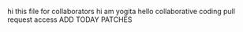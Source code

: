 hi this file for collaborators
hi am yogita
hello collaborative coding
 pull request access
 ADD TODAY PATCHES 
